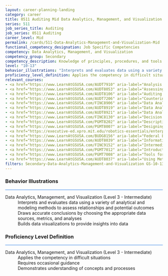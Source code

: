 ```yaml
---
layout: career-planning-landing
category: career
title: 0511 Auditing Mid Data Analytics, Management, and Visualization
series: 511
job_series_title: Auditing
job_series: 0511 Auditing
career_level: Mid
permalink: /cards/511-Data-Analytics-Management-and-Visualization-Mid
functional_competency_designation: Job Specific Competencies
competency: Data Analytics, Management, and Visualization
competency_group: Secondary
competency_description: Knowledge of principles, procedures, and tools used to manage and analyze data in order to make conclusions about that information; identifies trends and metrics from large data sets; presents data in a visually clear way to enable decision makers to identify patterns and grasp difficult concepts.
level: "10-13"
behavior_illustrations: "Interprets and evaluates data using a variety of analytical and modeling methods to assess relationships and potential outcomes ? Draws accurate conclusions by choosing the appropriate data sources, metrics, and analyses ? Builds data visualizations to provide insights into data"
proficiency_level_definition: Applies the competency in difficult situations ? Requires occasional guidance ? Demonstrates understanding of concepts and processes
relevant_courses: 
- <a href="https://www.LearnAtGSUSA.com/AUDT7910" aria-label="Analysis Techniques for Auditors (AUDT7900), GSU - https://www.LearnAtGSUSA.com/AUDT7910">Analysis Techniques for Auditors (AUDT7900), GSU</a>
- <a href="https://www.LearnAtGSUSA.com/AUDT8053" aria-label="Assessing the Reliability of Computer Processed Data (AUDT8043), GSU - https://www.LearnAtGSUSA.com/AUDT8053">Assessing the Reliability of Computer Processed Data (AUDT8043), GSU</a>
- <a href="https://www.LearnAtGSUSA.com/AUDT8106" aria-label="Auditing with Data Analytics (AUDT8100), GSU - https://www.LearnAtGSUSA.com/AUDT8106">Auditing with Data Analytics (AUDT8100), GSU</a>
- <a href="https://www.LearnAtGSUSA.com/AUDT7206" aria-label="Counterintelligence for Information Security and Protection (AUDT7200), GSU - https://www.LearnAtGSUSA.com/AUDT7206">Counterintelligence for Information Security and Protection (AUDT7200), GSU</a>
- <a href="https://www.LearnAtGSUSA.com/FINC8906" aria-label="Data Analytic Tools for Financial Management (FINC8900), GSU - https://www.LearnAtGSUSA.com/FINC8906">Data Analytic Tools for Financial Management (FINC8900), GSU</a>
- <a href="https://www.LearnAtGSUSA.com/AUDT8919" aria-label="Data Analytics Tools and Techniques (AUDT8913), GSU - https://www.LearnAtGSUSA.com/AUDT8919">Data Analytics Tools and Techniques (AUDT8913), GSU</a>
- <a href="https://www.LearnAtGSUSA.com/AUDT8921" aria-label="Data Analytics for Fraud Detection (AUDT8915), GSU - https://www.LearnAtGSUSA.com/AUDT8921">Data Analytics for Fraud Detection (AUDT8915), GSU</a>
- <a href="https://www.LearnAtGSUSA.com/FINC8130" aria-label="Decision Support Analytics (FINC8120), GSU - https://www.LearnAtGSUSA.com/FINC8130">Decision Support Analytics (FINC8120), GSU</a>
- <a href="https://www.LearnAtGSUSA.com/PGMT8202" aria-label="Descriptive Statistics for Data Analysis (PGMT8200), GSU - https://www.LearnAtGSUSA.com/PGMT8202">Descriptive Statistics for Data Analysis (PGMT8200), GSU</a>
- <a href="https://www.LearnAtGSUSA.com/PGMT8007" aria-label="Designing an Analytical Study (PGMT8005), GSU - https://www.LearnAtGSUSA.com/PGMT8007">Designing an Analytical Study (PGMT8005), GSU</a>
- <a href="https://executive-ed.xpro.mit.edu/robotics-essentials/enterprise/?b2c_form=true&utm_campaign=gsa&utm_source=b2b" aria-label="Digital Transformation&#58; Leading People, Data & Technology (with UC Berkeley Executive Education), Emeritus - https://executive-ed.xpro.mit.edu/robotics-essentials/enterprise/?b2c_form=true&utm_campaign=gsa&utm_source=b2b">Digital Transformation&#58; Leading People, Data & Technology (with UC Berkeley Executive Education), Emeritus</a>
- <a href="https://www.LearnAtGSUSA.com/BUDG8156" aria-label="Federal Budget Analysis Using Microsoft Excel (BUDG8150), GSU - https://www.LearnAtGSUSA.com/BUDG8156">Federal Budget Analysis Using Microsoft Excel (BUDG8150), GSU</a>
- <a href="https://www.LearnAtGSUSA.com/AUDT8039" aria-label="Information Systems Auditing (AUDT8029), GSU - https://www.LearnAtGSUSA.com/AUDT8039">Information Systems Auditing (AUDT8029), GSU</a>
- <a href="https://www.LearnAtGSUSA.com/FINC9152" aria-label="Intermediate Decision Support Analytics (FINC9150), GSU - https://www.LearnAtGSUSA.com/FINC9152">Intermediate Decision Support Analytics (FINC9150), GSU</a>
- <a href="https://www.LearnAtGSUSA.com/PGMT7012" aria-label="Introduction to Management Analysis (PGMT7010), GSU - https://www.LearnAtGSUSA.com/PGMT7012">Introduction to Management Analysis (PGMT7010), GSU</a>
- <a href="https://www.LearnAtGSUSA.com/PGMT7008" aria-label="Tools for Management Analysis (PGMT7006), GSU - https://www.LearnAtGSUSA.com/PGMT7008">Tools for Management Analysis (PGMT7006), GSU</a>
- <a href="https://www.LearnAtGSUSA.com/AUDT8037" aria-label="Using Metrics to Assess Performance (AUDT8027), GSU - https://www.LearnAtGSUSA.com/AUDT8037">Using Metrics to Assess Performance (AUDT8027), GSU</a>
filters: Secondary-Data-Analytics-Management-and-Visualization GS-10-13 series-0511
---
```


<div class="desktop:grid-col-6 margin-y-3">
  <div class="border-top-2 bg-white padding-3 shadow-5 height-full members-hover border-1px button-border border-top-blue radius-lg card-text-color">
    <h3>Behavior Illustrations</h3>
    <hr style="background-color: #1b74e0 !important;"/>
    <dl class="text-base card-content-color"><dt>Data Analytics, Management, and Visualization (Level 3 - Intermediate)</dt><dd>Interprets and evaluates data using a variety of analytical and modeling methods to assess relationships and potential outcomes </dd><dd> Draws accurate conclusions by choosing the appropriate data sources, metrics, and analyses </dd><dd> Builds data visualizations to provide insights into data</dd></dl>
  </div>
</div>
<div class="desktop:grid-col-6 margin-y-3">
  <div class="border-top-2 bg-white padding-3 shadow-5 height-full members-hover border-1px button-border border-top-blue radius-lg card-text-color">
    <h3>Proficiency Level Definition</h3>
     <hr style="background-color: #1b74e0 !important;"/>
    <dl class="text-base card-content-color"><dt>Data Analytics, Management, and Visualization (Level 3 - Intermediate)</dt><dd>Applies the competency in difficult situations </dd><dd> Requires occasional guidance </dd><dd> Demonstrates understanding of concepts and processes</dd></dl>
  </div>
</div>